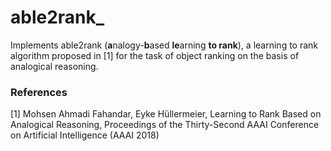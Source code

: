 # able2rank_

Implements able2rank (**a**nalogy-**b**ased **le**arning **to rank**), a learning to rank algorithm proposed in [1] for the task of object ranking on the basis of analogical reasoning.

### References

[1] Mohsen Ahmadi Fahandar, Eyke Hüllermeier, Learning to Rank Based on Analogical Reasoning, Proceedings of the Thirty-Second AAAI Conference on Artificial Intelligence (AAAI 2018)
